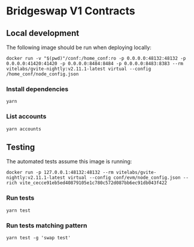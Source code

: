 # Bridgeswap V1 Contracts

## Local development

The following image should be run when deploying locally:

```
docker run -v "$(pwd)"/conf:/home_conf:ro -p 0.0.0.0:48132:48132 -p 0.0.0.0:41420:41420 -p 0.0.0.0:8484:8484 -p 0.0.0.0:8483:8383 --rm vitelabs/gvite-nightly:v2.11.1-latest virtual --config /home_conf/node_config.json
```

### Install dependencies

`yarn`

### List accounts

`yarn accounts`

## Testing

The automated tests assume this image is running:
```
docker run -p 127.0.0.1:48132:48132 --rm vitelabs/gvite-nightly:v2.11.1-latest virtual --config conf/evm/node_config.json --rich vite_cecce91eb5ed40879105e1c780c572d087bb6ec91db043f422
```

### Run tests

`yarn test`

### Run tests matching pattern

`yarn test -g 'swap test'`
